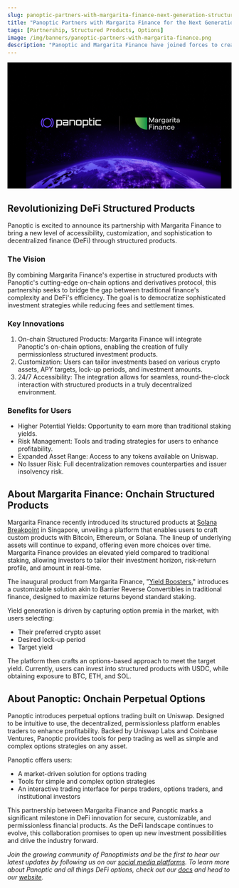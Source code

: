 ```yaml
---
slug: panoptic-partners-with-margarita-finance-next-generation-structured-products
title: "Panoptic Partners with Margarita Finance for the Next Generation of Structured Products"
tags: [Partnership, Structured Products, Options]
image: /img/banners/panoptic-partners-with-margarita-finance.png
description: "Panoptic and Margarita Finance have joined forces to create innovative, on-chain structured products that combine Panoptic's options with Margarita's structured products."
---
```


![](./panoptic-partners-with-margarita-finance.png)

## Revolutionizing DeFi Structured Products

Panoptic is excited to announce its partnership with Margarita Finance to bring a new level of accessibility, customization, and sophistication to decentralized finance (DeFi) through structured products.

### The Vision

By combining Margarita Finance's expertise in structured products with Panoptic's cutting-edge on-chain options and derivatives protocol, this partnership seeks to bridge the gap between traditional finance's complexity and DeFi's efficiency. The goal is to democratize sophisticated investment strategies while reducing fees and settlement times.

### Key Innovations

1.  On-chain Structured Products: Margarita Finance will integrate Panoptic's on-chain options, enabling the creation of fully permissionless structured investment products.
2.  Customization: Users can tailor investments based on various crypto assets, APY targets, lock-up periods, and investment amounts.
3.  24/7 Accessibility: The integration allows for seamless, round-the-clock interaction with structured products in a truly decentralized environment.

### Benefits for Users

-   Higher Potential Yields: Opportunity to earn more than traditional staking yields.
-   Risk Management: Tools and trading strategies for users to enhance profitability.
-   Expanded Asset Range: Access to any tokens available on Uniswap.
-   No Issuer Risk: Full decentralization removes counterparties and issuer insolvency risk.

## About Margarita Finance: Onchain Structured Products

Margarita Finance recently introduced its structured products at [Solana Breakpoint](https://www.youtube.com/watch?v=muuTvka0_Hk) in Singapore, unveiling a platform that enables users to craft custom products with Bitcoin, Ethereum, or Solana. The lineup of underlying assets will continue to expand, offering even more choices over time. Margarita Finance provides an elevated yield compared to traditional staking, allowing investors to tailor their investment horizon, risk-return profile, and amount in real-time.  
  
The inaugural product from Margarita Finance, "[Yield Boosters](https://www.app.margarita.finance/)," introduces a customizable solution akin to Barrier Reverse Convertibles in traditional finance, designed to maximize returns beyond standard staking.

Yield generation is driven by capturing option premia in the market, with users selecting:
-   Their preferred crypto asset    
-   Desired lock-up period
-   Target yield

The platform then crafts an options-based approach to meet the target yield. Currently, users can invest into structured products with USDC, while obtaining exposure to BTC, ETH, and SOL.

## About Panoptic: Onchain Perpetual Options 

Panoptic introduces perpetual options trading built on Uniswap. Designed to be intuitive to use, the decentralized, permissionless platform enables traders to enhance profitability. Backed by Uniswap Labs and Coinbase Ventures, Panoptic provides tools for perp trading as well as simple and complex options strategies on any asset.

Panoptic offers users:
-   A market-driven solution for options trading
-   Tools for simple and complex option strategies
-   An interactive trading interface for perps traders, options traders, and institutional investors

This partnership between Margarita Finance and Panoptic marks a significant milestone in DeFi innovation for secure, customizable, and permissionless financial products. As the DeFi landscape continues to evolve, this collaboration promises to open up new investment possibilities and drive the industry forward.

*Join the growing community of Panoptimists and be the first to hear our latest updates by following us on our [social media platforms](https://links.panoptic.xyz/all). To learn more about Panoptic and all things DeFi options, check out our [docs](https://panoptic.xyz/docs/intro) and head to our [website](https://panoptic.xyz/).*